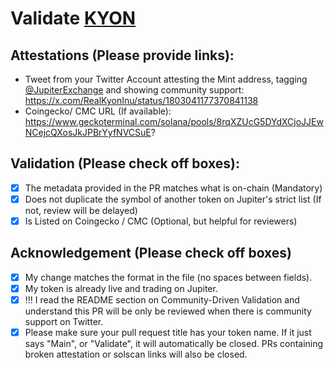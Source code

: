 # Validate [KYON](https://solscan.io/token/Kyonx37Cicy66TxZWaMbqYKqgnDvTCq19KFq32Ugd7c)

## Attestations (Please provide links):
- Tweet from your Twitter Account attesting the Mint address, tagging [@JupiterExchange](https://twitter.com/JupiterExchange) and showing community support: https://x.com/RealKyonInu/status/1803041177370841138
- Coingecko/ CMC URL (If available): https://www.geckoterminal.com/solana/pools/8rqXZUcG5DYdXCjoJJEwNCejcQXosJkJPBrYyfNVCSuE?

## Validation (Please check off boxes):
- [X] The metadata provided in the PR matches what is on-chain (Mandatory)
- [X] Does not duplicate the symbol of another token on Jupiter's strict list (If not, review will be delayed)
- [X] Is Listed on Coingecko / CMC (Optional, but helpful for reviewers)  

## Acknowledgement (Please check off boxes)
- [X] My change matches the format in the file (no spaces between fields).
- [X] My token is already live and trading on Jupiter.
- [X] !!! I read the README section on Community-Driven Validation and understand this PR will be only be reviewed when there is community support on Twitter.
- [X] Please make sure your pull request title has your token name. If it just says "Main", or "Validate", it will automatically be closed. PRs containing broken attestation or solscan links will also be closed.
